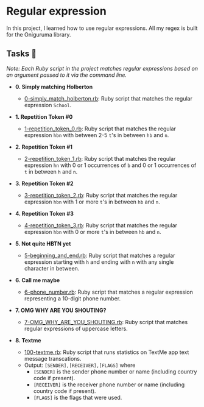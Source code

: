 # Regular expression

In this project, I learned how to use regular expressions. All my regex is built for the Oniguruma library.

## Tasks :page_with_curl:

_Note: Each Ruby script in the project matches regular expressions based on an argument passed to it via the command line._

* **0. Simply matching Holberton**
  * [0-simply_match_holberton.rb](./0-simply_match_holberton.rb): Ruby script that matches the regular expression `School`.

* **1. Repetition Token #0**
  * [1-repetition_token_0.rb](./1-repetition_token_0.rb): Ruby script that matches the regular expression `hbn` with between 2-5 `t`'s in between `hb` and `n`.

* **2. Repetition Token  #1**
  * [2-repetition_token_1.rb](./2-repetition_token_1.rb): Ruby script that matches the regular expression `hn` with 0 or 1 occurrences of `b` and 0 or 1
  occurrences of `t` in between `h` and `n`.

* **3. Repetition Token #2**
  * [3-repetition_token_2.rb](./3-repetition_token_2.rb): Ruby script that matches the regular expression `hbn` with 1 or more `t`'s in between `hb` and `n`.

* **4. Repetition Token #3**
  * [4-repetition_token_3.rb](./4-repetition_token_3.rb): Ruby script that matches the regular expression `hbn` with 0 or more `t`'s in between `hb` and `n`.

* **5. Not quite HBTN yet**
  * [5-beginning_and_end.rb](./5-beginning_and_end.rb): Ruby script that matches a regular expression starting with `h` and ending with `n` with any single character in between.

* **6. Call me maybe**
  * [6-phone_number.rb](./6-phone_number.rb): Ruby script that matches a regular expression representing a 10-digit phone number.

* **7. OMG WHY ARE YOU SHOUTING?**
  * [7-OMG_WHY_ARE_YOU_SHOUTING.rb](./7-OMG_WHY_ARE_YOU_SHOUTING.rb): Ruby script that matches regular expressions of uppercase letters.

* **8. Textme**
  * [100-textme.rb](./100-textme.rb): Ruby script that runs statistics on TextMe app text message transcations.
  * Output: `[SENDER],[RECEIVER],[FLAGS]` where
    * `[SENDER]` is the sender phone number or name (including country code if present).
    * `[RECEIVER]` is the receiver phone number or name (including country code if present).
    * `[FLAGS]` is the flags that were used.


